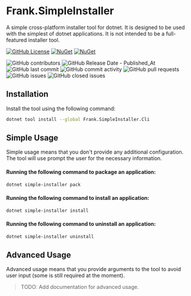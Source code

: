 # Frank.SimpleInstaller

A simple cross-platform installer tool for dotnet. It is designed to be used with the simplest of dotnet applications. It is not intended to be a full-featured installer tool.

[![GitHub License](https://img.shields.io/github/license/frankhaugen/Frank.SimpleInstaller)](LICENSE)
[![NuGet](https://img.shields.io/nuget/v/Frank.SimpleInstaller.svg)](https://www.nuget.org/packages/Frank.SimpleInstaller)
[![NuGet](https://img.shields.io/nuget/dt/Frank.SimpleInstaller.svg)](https://www.nuget.org/packages/Frank.SimpleInstaller)

![GitHub contributors](https://img.shields.io/github/contributors/frankhaugen/Frank.SimpleInstaller)
![GitHub Release Date - Published_At](https://img.shields.io/github/release-date/frankhaugen/Frank.SimpleInstaller)
![GitHub last commit](https://img.shields.io/github/last-commit/frankhaugen/Frank.SimpleInstaller)
![GitHub commit activity](https://img.shields.io/github/commit-activity/m/frankhaugen/Frank.SimpleInstaller)
![GitHub pull requests](https://img.shields.io/github/issues-pr/frankhaugen/Frank.SimpleInstaller)
![GitHub issues](https://img.shields.io/github/issues/frankhaugen/Frank.SimpleInstaller)
![GitHub closed issues](https://img.shields.io/github/issues-closed/frankhaugen/Frank.SimpleInstaller)


## Installation

Install the tool using the following command:

```bash
dotnet tool install --global Frank.SimpleInstaller.Cli
```

## Simple Usage

Simple usage means that you don't provide any additional configuration. The tool will use prompt the user for the necessary information.

#### Running the following command to package an application:

```bash
dotnet simple-installer pack
```

#### Running the following command to install an application:

```bash
dotnet simple-installer install
```

#### Running the following command to uninstall an application:

```bash
dotnet simple-installer uninstall
```

## Advanced Usage

Advanced usage means that you provide arguments to the tool to avoid user input (some is still required at the moment).

> TODO: Add documentation for advanced usage.